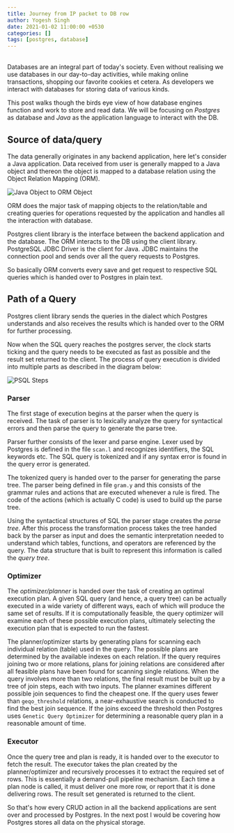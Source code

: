 ```yaml
---
title: Journey from IP packet to DB row
author: Yogesh Singh
date: 2021-01-02 11:00:00 +0530
categories: []
tags: [postgres, database]
---
```

<br>
Databases are an integral part of today's society. Even without realising we use databases in our day-to-day activities, while making online transactions, shopping our favorite cookies et cetera. As developers we interact with databases for storing data of various kinds.

This post walks though the birds eye view of how database engines function and work to store and read data. We will be focusing on *Postgres* as database and *Java* as the application language to interact with the DB.

## Source of data/query
The data generally originates in any backend application, here let's consider a Java application. Data received from user is generally mapped to a Java object and thereon the object is mapped to a database relation using the Object Relation Mapping (ORM).

![Java Object to ORM Object](https://www.y0gesh.com/blog/assets/img/diagrams/post-1-java-to-orm-object.png)

ORM does the major task of mapping objects to the relation/table and creating queries for operations requested by the application and handles all the interaction with database.

Postgres client library is the interface between the backend application and the database. The ORM interacts to the DB using the client library. PostgreSQL JDBC Driver is the client for Java. JDBC maintains the connection pool and sends over all the query requests to Postgres.

So basically ORM converts every save and get request to respective SQL queries which  is handed over to Postgres in plain text.

## Path of a Query
Postgres client library sends the queries in the dialect which Postgres understands and also receives the results which is handed over to the ORM for further processing.

Now when the SQL query reaches the postgres server, the clock starts ticking and the query needs to be executed as fast as possible and the result set returned to the client. The process of query execution is divided into multiple parts as described in the diagram below:

![PSQL Steps](https://www.y0gesh.com/blog/assets/img/diagrams/post-1-query-tofile.png)

### Parser

The first stage of execution begins at the parser when the query is received. The task of parser is to lexically analyze the query for syntactical errors and then parse the query to generate the parse tree.

Parser further consists of the lexer and parse engine. Lexer used by Postgres is defined in the file ```scan.l``` and recognizes identifiers, the SQL keywords etc. The SQL query is tokenized and if any syntax error is found in the query error is generated.

The tokenized query is handed over to the parser for generating the parse tree. The parser being defined in file ```gram.y``` and this consists of the grammar rules and actions that are executed whenever a rule is fired. The code of the actions (which is actually C code) is used to build up the parse tree.

Using the syntactical structures of SQL the parser stage creates the *parse tree*. After this process the transformation process takes the tree handed back by the parser as input and does the semantic interpretation needed to understand which tables, functions, and operators are referenced by the query. The data structure that is built to represent this information is called the *query tree*.

### Optimizer

The *optimizer/planner* is handed over the task of creating an optimal execution plan. A given SQL query (and hence, a query tree) can be actually executed in a wide variety of different ways, each of which will produce the same set of results. If it is computationally feasible, the query optimizer will examine each of these possible execution plans, ultimately selecting the execution plan that is expected to run the fastest.

The planner/optimizer starts by generating plans for scanning each individual relation (table) used in the query. The possible plans are determined by the available indexes on each relation. If the query requires joining two or more relations, plans for joining relations are considered after all feasible plans have been found for scanning single relations. When the query involves more than two relations, the final result must be built up by a tree of join steps, each with two inputs. The planner examines different possible join sequences to find the cheapest one.
If the query uses fewer than ``geqo_threshold`` relations, a near-exhaustive search is conducted to find the best join sequence. If the joins exceed the threshold then Postgres uses ``Genetic Query Optimizer`` for determining a reasonable query plan in a reasonable amount of time.

### Executor

Once the query tree and plan is ready, it is handed over to the executor to fetch the result. The executor takes the plan created by the planner/optimizer and recursively processes it to extract the required set of rows. This is essentially a demand-pull pipeline mechanism. Each time a plan node is called, it must deliver one more row, or report that it is done delivering rows. The result set generated is returned to the client.

So that's how every CRUD action in all the backend applications are sent over and processed by Postgres. In the next post I would be covering how Postgres stores all data on the physical storage.
